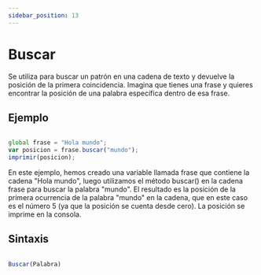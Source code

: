 ```yaml
---
sidebar_position: 13
---
```


# Buscar

Se utiliza para buscar un patrón en una cadena de texto y devuelve la posición de la primera coincidencia. Imagina que tienes una frase y quieres encontrar la posición de una palabra específica dentro de esa frase.

## Ejemplo

```js title="buscar.dummy"

global frase = "Hola mundo";
var posicion = frase.buscar("mundo");
imprimir(posicion);

```

En este ejemplo, hemos creado una variable llamada frase que contiene la cadena "Hola mundo", luego utilizamos el método buscar() en la cadena frase para buscar la palabra "mundo". El resultado es la posición de la primera ocurrencia de la palabra "mundo" en la cadena, que en este caso es el número 5 (ya que la posición se cuenta desde cero). La posición se imprime en la consola.

## Sintaxis

```js

Buscar(Palabra)

```